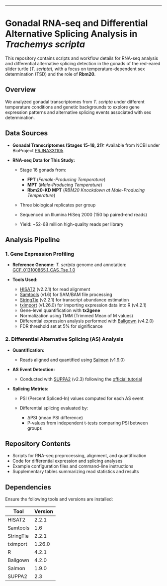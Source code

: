 
---

# Gonadal RNA-seq and Differential Alternative Splicing Analysis in *Trachemys scripta*

This repository contains scripts and workflow details for RNA-seq analysis and differential alternative splicing detection in the gonads of the red-eared slider turtle (*T. scripta*), with a focus on temperature-dependent sex determination (TSD) and the role of **Rbm20**.

## Overview

We analyzed gonadal transcriptomes from *T. scripta* under different temperature conditions and genetic backgrounds to explore gene expression patterns and alternative splicing events associated with sex determination.

## Data Sources

* **Gonadal Transcriptomes (Stages 15-18, 21):**
  Available from NCBI under BioProject [PRJNA331105](https://www.ncbi.nlm.nih.gov/bioproject/PRJNA331105).

* **RNA-seq Data for This Study:**

  * Stage 16 gonads from:

    * **FPT** (*Female-Producing Temperature*)
    * **MPT** (*Male-Producing Temperature*)
    * **Rbm20-KD MPT** (*RBM20 Knockdown at Male-Producing Temperature*)
  * Three biological replicates per group
  * Sequenced on Illumina HiSeq 2000 (150 bp paired-end reads)
  * Yield: \~52-68 million high-quality reads per library
    
## Analysis Pipeline

### 1. Gene Expression Profiling

* **Reference Genome:**
  *T. scripta* genome and annotation: [GCF\_013100865.1\_CAS\_Tse\_1.0](https://www.ncbi.nlm.nih.gov/assembly/GCF_013100865.1)

* **Tools Used:**

  * [HISAT2](https://daehwankimlab.github.io/hisat2/) (v2.2.1) for read alignment
  * [Samtools](http://www.htslib.org/) (v1.6) for SAM/BAM file processing
  * [StringTie](https://ccb.jhu.edu/software/stringtie/) (v2.2.1) for transcript abundance estimation
  * [tximport](https://bioconductor.org/packages/release/bioc/html/tximport.html) (v1.26.0) for importing expression data into R (v4.2.1)
  * Gene-level quantification with **tx2gene**
  * Normalization using TMM (Trimmed Mean of M values)
  * Differential expression analysis performed with [Ballgown](https://bioconductor.org/packages/release/bioc/html/ballgown.html) (v4.2.0)
  * FDR threshold set at 5% for significance

### 2. Differential Alternative Splicing (AS) Analysis

* **Quantification:**

  * Reads aligned and quantified using [Salmon](https://salmon.readthedocs.io/en/latest/) (v1.9.0)

* **AS Event Detection:**

  * Conducted with [SUPPA2](https://github.com/comprna/SUPPA) (v2.3) following the [official tutorial](https://github.com/comprna/SUPPA/wiki/SUPPA2-tutorial)

* **Splicing Metrics:**

  * PSI (Percent Spliced-In) values computed for each AS event
  * Differential splicing evaluated by:

    * ΔPSI (mean PSI difference)
    * P-values from independent t-tests comparing PSI between groups

## Repository Contents

* Scripts for RNA-seq preprocessing, alignment, and quantification
* Code for differential expression and splicing analyses
* Example configuration files and command-line instructions
* Supplementary tables summarizing read statistics and results

## Dependencies

Ensure the following tools and versions are installed:

| Tool      | Version |
| --------- | ------- |
| HISAT2    | 2.2.1   |
| Samtools  | 1.6     |
| StringTie | 2.2.1   |
| tximport  | 1.26.0  |
| R         | 4.2.1   |
| Ballgown  | 4.2.0   |
| Salmon    | 1.9.0   |
| SUPPA2    | 2.3     |




